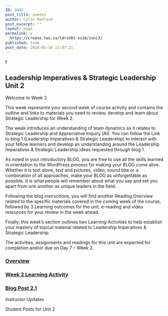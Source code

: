```yaml
---
ID: 1692
post_title: zweek2
author: Colin Madland
post_excerpt: ""
layout: page
permalink: >
  https://create.twu.ca/ldrs501-su18/zuni3/
published: true
post_date: 2018-05-16 21:07:21
---
```

f

<!--themify_builder_static--><h2>Leadership Imperatives & Strategic Leadership<br/>Unit 2</h2>
 <p>Welcome to Week 2</p><p>This week represents your second week of course activity and contains the outline and links to materials you need to review, develop and learn about Strategic Leadership for Week 2. </p><p>The week introduces an understanding of team dynamics as it relates to Strategic Leadership and Appreciative Inquiry (AI). You can follow the Link to blog 1 (Leadership Imperatives &#038; Strategic Leadership) to interact with your fellow learners and develop an understanding around the Leadership Imperatives &#038; Strategic Leadership ideas requested through blog 1.</p><p>As noted in your introductory BLOG, you are free to use all the skills learned in orientation to the WordPress process for making your BLOG come alive. Whether it is text alone, text and pictures, video, sound bite or a combination of all approaches, make your BLOG as unforgettable as possible. It is what people will remember about what you say and set you apart from one another as unique leaders in the field.</p><p>Following the blog instructions, you will find another Reading Overview related to the specific materials covered in the coming week of the course, followed by 3 Learning outcomes for the unit, e-reading and video resources for your review in the week ahead.</p><p>Finally, this week&#8217;s section outlines two Learning Activities to help establish your mastery of topical material related to Leadership Imperatives &#038; Strategic Leadership.</p><p>The activities, assignments and readings for this unit are expected for completion and/or due on Day 7 &#8211; Week 2.</p>
 
 <a href="https://create.twu.ca/ldrs501-su18/unit-2/" > 
 
 </a> 
 <h3><a href="https://create.twu.ca/ldrs501-su18/unit-2/">Overview</a></h3> 
 
 
 <a href="https://create.twu.ca/ldrs501-su18/unit-2-learning-activity-learning-notes/" > 
 
 </a> 
 <h3><a href="https://create.twu.ca/ldrs501-su18/unit-2-learning-activity-learning-notes/">Week 2 Learning Activity</a></h3> 
 
 
 <a href="https://create.twu.ca/ldrs501-su18/week-2-blog-1-leadership-imperatives-strategic-leadership/" > 
 
 </a> 
 <h3><a href="https://create.twu.ca/ldrs501-su18/week-2-blog-1-leadership-imperatives-strategic-leadership/">Blog Post 2.1</a></h3> 
 
 
 Instructor Updates 
 
 Student Posts for Unit 2<!--/themify_builder_static-->